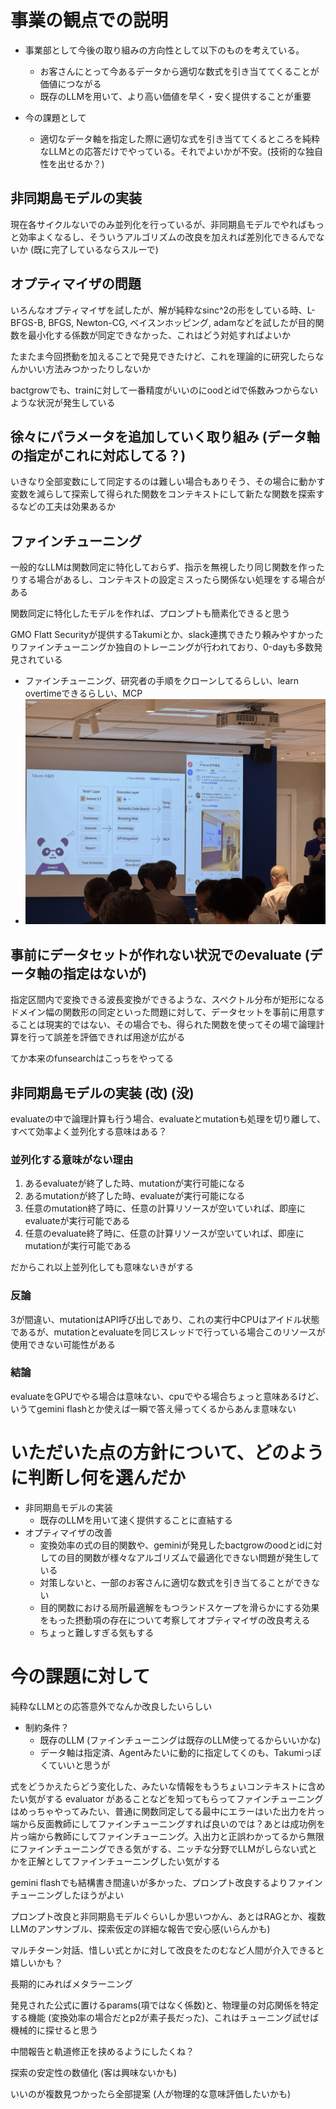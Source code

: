 # 事業の観点での説明

* 事業部として今後の取り組みの方向性として以下のものを考えている。
    * お客さんにとって今あるデータから適切な数式を引き当ててくることが価値につながる
    * 既存のLLMを用いて、より高い価値を早く・安く提供することが重要

* 今の課題として
    * 適切なデータ軸を指定した際に適切な式を引き当ててくるところを純粋なLLMとの応答だけでやっている。それでよいかが不安。(技術的な独自性を出せるか？)

## 非同期島モデルの実装

現在各サイクルないでのみ並列化を行っているが、非同期島モデルでやればもっと効率よくなるし、そういうアルゴリズムの改良を加えれば差別化できるんでないか (既に完了しているならスルーで)

## オプティマイザの問題

いろんなオプティマイザを試したが、解が純粋なsinc^2の形をしている時、L-BFGS-B, BFGS, Newton-CG, ベイスンホッピング, adamなどを試したが目的関数を最小化する係数が同定できなかった、これはどう対処すればよいか

たまたま今回摂動を加えることで発見できたけど、これを理論的に研究したらなんかいい方法みつかったりしないか

bactgrowでも、trainに対して一番精度がいいのにoodとidで係数みつからないような状況が発生している

## 徐々にパラメータを追加していく取り組み (データ軸の指定がこれに対応してる？)

いきなり全部変数にして同定するのは難しい場合もありそう、その場合に動かす変数を減らして探索して得られた関数をコンテキストにして新たな関数を探索するなどの工夫は効果あるか

## ファインチューニング

一般的なLLMは関数同定に特化しておらず、指示を無視したり同じ関数を作ったりする場合があるし、コンテキストの設定ミスったら関係ない処理をする場合がある

関数同定に特化したモデルを作れば、プロンプトも簡素化できると思う

GMO Flatt Securityが提供するTakumiとか、slack連携できたり頼みやすかったりファインチューニングか独自のトレーニングが行われており、0-dayも多数発見されている

* ファインチューニング、研究者の手順をクローンしてるらしい、learn overtimeできるらしい、MCP
* ![Takumi画像](./Takumi.png)

## 事前にデータセットが作れない状況でのevaluate (データ軸の指定はないが)

指定区間内で変換できる波長変換ができるような、スペクトル分布が矩形になるドメイン幅の関数形の同定といった問題に対して、データセットを事前に用意することは現実的ではない、その場合でも、得られた関数を使ってその場で論理計算を行って誤差を評価できれば用途が広がる

てか本来のfunsearchはこっちをやってる

## 非同期島モデルの実装 (改) (没)

evaluateの中で論理計算も行う場合、evaluateとmutationも処理を切り離して、すべて効率よく並列化する意味はある？

### 並列化する意味がない理由
1. あるevaluateが終了した時、mutationが実行可能になる
2. あるmutationが終了した時、evaluateが実行可能になる
3. 任意のmutation終了時に、任意の計算リソースが空いていれば、即座にevaluateが実行可能である
4. 任意のevaluate終了時に、任意の計算リソースが空いていれば、即座にmutationが実行可能である

だからこれ以上並列化しても意味ないきがする

### 反論
3が間違い、mutationはAPI呼び出しであり、これの実行中CPUはアイドル状態であるが、mutationとevaluateを同じスレッドで行っている場合このリソースが使用できない可能性がある

### 結論
evaluateをGPUでやる場合は意味ない、cpuでやる場合ちょっと意味あるけど、いうてgemini flashとか使えば一瞬で答え帰ってくるからあんま意味ない

# いただいた点の方針について、どのように判断し何を選んだか

* 非同期島モデルの実装
    * 既存のLLMを用いて速く提供することに直結する
* オプティマイザの改善
    * 変換効率の式の目的関数や、geminiが発見したbactgrowのoodとidに対しての目的関数が様々なアルゴリズムで最適化できない問題が発生している
    * 対策しないと、一部のお客さんに適切な数式を引き当てることができない
    * 目的関数における局所最適解をもつランドスケープを滑らかにする効果をもった摂動項の存在について考察してオプティマイザの改良考える
    * ちょっと難しすぎる気もする

# 今の課題に対して
純粋なLLMとの応答意外でなんか改良したいらしい

* 制約条件？
    * 既存のLLM (ファインチューニングは既存のLLM使ってるからいいかな)
    * データ軸は指定済、Agentみたいに動的に指定してくのも、Takumiっぽくていいと思うが
    
式をどうかえたらどう変化した、みたいな情報をもうちょいコンテキストに含めたい気がする evaluator があることなどを知ってもらってファインチューニングはめっちゃやってみたい、普通に関数同定してる最中にエラーはいた出力を片っ端から反面教師にしてファインチューニングすれば良いのでは？あとは成功例を片っ端から教師にしてファインチューニング。入出力と正誤わかってるから無限にファインチューニングできる気がする、ニッチな分野でLLMがしらない式とかを正解としてファインチューニングしたい気がする

gemini flashでも結構書き間違いが多かった、プロンプト改良するよりファインチューニングしたほうがよい

プロンプト改良と非同期島モデルぐらいしか思いつかん、あとはRAGとか、複数LLMのアンサンブル、探索仮定の詳細な報告で安心感(いらんかも)

マルチターン対話、惜しい式とかに対して改良をたのむなど人間が介入できると嬉しいかも？

長期的にみればメタラーニング

発見された公式に置けるparams(項ではなく係数)と、物理量の対応関係を特定する機能 (変換効率の場合だとp2が素子長だった)、これはチューニング試せば機械的に探せると思う

中間報告と軌道修正を挟めるようにしたくね？

探索の安定性の数値化 (客は興味ないかも)

いいのが複数見つかったら全部提案 (人が物理的な意味評価したいかも)
